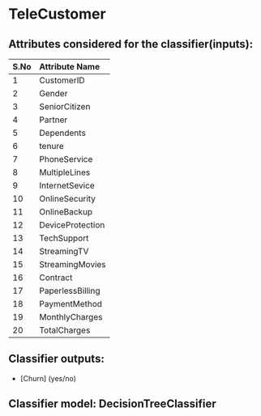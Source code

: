# TeleCustomer
 
## Attributes considered for the classifier(inputs):
| S.No | Attribute Name |
| :--- | :--- |
| 1 | CustomerID | 
| 2 | Gender | 
| 3 | SeniorCitizen | 
| 4 | Partner | 
| 5 | Dependents | 
| 6 |  tenure | 
| 7 |  PhoneService | 
| 8 |  MultipleLines | 
| 9 |  InternetSevice | 
| 10 |  OnlineSecurity | 
| 11 |  OnlineBackup | 
| 12 |  DeviceProtection | 
| 13 |  TechSupport | 
| 14 |  StreamingTV | 
| 15 |  StreamingMovies | 
| 16 |  Contract | 
| 17 |  PaperlessBilling | 
| 18 |  PaymentMethod | 
| 19 |  MonthlyCharges | 
| 20 |  TotalCharges | 


## Classifier outputs: 
- [Churn] (yes/no)

## Classifier model: DecisionTreeClassifier
